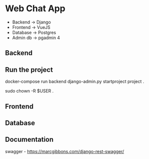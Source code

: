 # Web Chat App

* Backend -> Django
* Frontend -> VueJS
* Database -> Postgres
* Admin db -> pgadmin 4

## Backend

Run the project
------------------------------------------
  docker-compose run backend django-admin.py startproject project .

  sudo chown -R $USER .

## Frontend

## Database

## Documentation

  swagger - https://marcgibbons.com/django-rest-swagger/